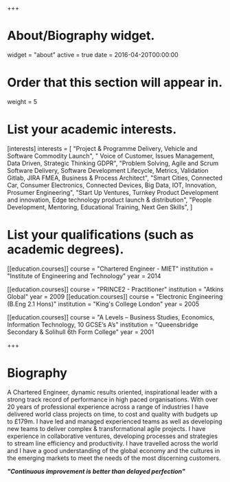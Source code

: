 +++
# About/Biography widget.
widget = "about"
active = true
date = 2016-04-20T00:00:00

# Order that this section will appear in.
weight = 5

# List your academic interests.
[interests]
  interests = [
    "Project & Programme Delivery, Vehicle and Software Commodity Launch",
    " Voice of Customer, Issues Management, Data Driven, Strategic Thinking GDPR",
    "Problem Solving, Agile and Scrum Software Delivery, Software Development Lifecycle, Metrics, Validation Gitlab, JIRA FMEA, Business & Process Architect",
    "Smart Cities, Connected Car, Consumer Electronics, Connected Devices, Big Data, IOT, Innovation, Prosumer Engineering",
    "Start Up Ventures, Turnkey Product Development and innovation, Edge technology product launch & distribution",
    "People Development, Mentoring, Educational Training, Next Gen Skills",
  ]

# List your qualifications (such as academic degrees).
[[education.courses]]
  course = "Chartered Engineer - MIET"
  institution = "Institute of Engineering and Technology"
  year = 2014

  [[education.courses]]
  course = "PRINCE2 - Practitioner"
  institution = "Atkins Global"
  year = 2009
[[education.courses]]
  course = "Electronic Engineering (B.Eng 2.1 Hons)"
  institution = "King's College London"
  year = 2005

[[education.courses]]
  course = "A Levels – Business Studies, Economics, Information Technology, 10 GCSE’s A’s"
  institution = "Queensbridge Secondary & Solihull 6th Form College"
  year = 2001



+++

# Biography

A Chartered Engineer, dynamic results oriented, inspirational leader with a strong track record of performance in high paced organisations. With over 20 years of professional experience across a range of industries I have delivered world class projects on time, to cost and quality with budgets up to £179m. I have led and managed experienced teams as well as developing new teams to deliver complex & transformational agile projects. I have experience in collaborative ventures, developing processes and strategies to stream line efficiency and productivity. I have travelled across the world and I have a good understanding of the global economy and the cultures in the emerging markets to meet the needs of the most discerning customers. 


**_"Continuous improvement is better than delayed perfection"_**